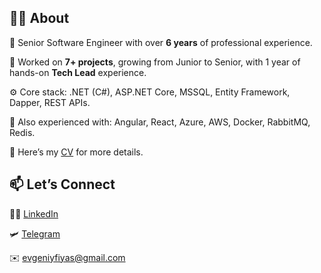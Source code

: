 ## 🧑‍💻 About

👋 Senior Software Engineer with over **6 years** of professional experience.

💼 Worked on **7+ projects**, growing from Junior to Senior, with 1 year of hands-on **Tech Lead** experience.

⚙️ Core stack: .NET (C#), ASP.NET Core, MSSQL, Entity Framework, Dapper, REST APIs.

🧠 Also experienced with: Angular, React, Azure, AWS, Docker, RabbitMQ, Redis.

📄 Here’s my [CV](https://drive.google.com/drive/folders/1iMosiZb_4zdB1WOWUvmFtHIiALaTN2_h?usp=sharing) for more details.

## 📫 Let’s Connect
🧑‍💼 [LinkedIn](https://www.linkedin.com/in/yauhenifiyas/)

🛩️ [Telegram](https://t.me/fiyas)

✉️ evgeniyfiyas@gmail.com
